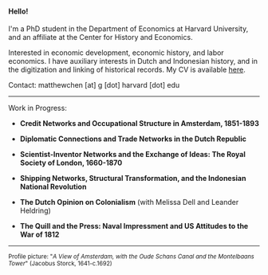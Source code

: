 #### Hello!

I'm a PhD student in the Department of Economics at Harvard University, and an affiliate at the Center for History and Economics.

Interested in economic development, economic history, and labor economics. I have auxiliary interests in Dutch and Indonesian history, and in the digitization and linking of historical records. My CV is available [here](https://matthewleechen.github.io/cv/cv.pdf).



Contact: matthewchen [at] g [dot] harvard [dot] edu 

--------

Work in Progress:

- **Credit Networks and Occupational Structure in Amsterdam, 1851-1893**

- **Diplomatic Connections and Trade Networks in the Dutch Republic**

- **Scientist-Inventor Networks and the Exchange of Ideas: The Royal Society of London, 1660-1870**

- **Shipping Networks, Structural Transformation, and the Indonesian National Revolution**

- **The Dutch Opinion on Colonialism** (with Melissa Dell and Leander Heldring)

- **The Quill and the Press: Naval Impressment and US Attitudes to the War of 1812**


-------

<sub>Profile picture: "_A View of Amsterdam, with the Oude Schans Canal and the Montelbaans Tower_" (Jacobus Storck, 1641-c.1692)</sub>
